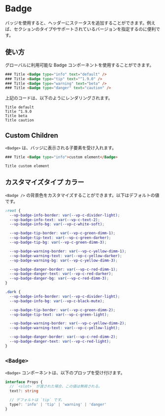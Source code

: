 # Badge

バッジを使用すると、ヘッダーにステータスを追加することができます。例えば、セクションのタイプやサポートされているバージョンを指定するのに便利です。

## 使い方

グローバルに利用可能な Badge コンポーネントを使用することができます。

```html
### Title <Badge type="info" text="default" />
### Title <Badge type="tip" text="^1.9.0" />
### Title <Badge type="warning" text="beta" />
### Title <Badge type="danger" text="caution" />
```

上記のコードは、以下のようにレンダリングされます。

```
Title default
Title ^1.9.0
Title beta
Title caution
```

## Custom Children

`<Badge>` は、バッジに表示される子要素を受け入れます。

```html
### Title <Badge type="info">custom element</Badge>
```

```
Title custom element
```

## カスタマイズタイプ カラー

`<Badge />` の背景色をカスタマイズすることができます。以下はデフォルトの値です。

```css
:root {
  --vp-badge-info-border: var(--vp-c-divider-light);
  --vp-badge-info-text: var(--vp-c-text-2);
  --vp-badge-info-bg: var(--vp-c-white-soft);

  --vp-badge-tip-border: var(--vp-c-green-dimm-1);
  --vp-badge-tip-text: var(--vp-c-green-darker);
  --vp-badge-tip-bg: var(--vp-c-green-dimm-3);

  --vp-badge-warning-border: var(--vp-c-yellow-dimm-1);
  --vp-badge-warning-text: var(--vp-c-yellow-darker);
  --vp-badge-warning-bg: var(--vp-c-yellow-dimm-3);

  --vp-badge-danger-border: var(--vp-c-red-dimm-1);
  --vp-badge-danger-text: var(--vp-c-red-darker);
  --vp-badge-danger-bg: var(--vp-c-red-dimm-3);
}

.dark {
  --vp-badge-info-border: var(--vp-c-divider-light);
  --vp-badge-info-bg: var(--vp-c-black-mute);

  --vp-badge-tip-border: var(--vp-c-green-dimm-2);
  --vp-badge-tip-text: var(--vp-c-green-light);

  --vp-badge-warning-border: var(--vp-c-yellow-dimm-2);
  --vp-badge-warning-text: var(--vp-c-yellow-light);

  --vp-badge-danger-border: var(--vp-c-red-dimm-2);
  --vp-badge-danger-text: var(--vp-c-red-light);
}
```

## `<Badge>`

`<Badge>` コンポーネントは、以下のプロップを受け付けます。

```ts
interface Props {
  // `<slot>` が渡された場合、この値は無視される。
  text?: string

  // デフォルトは `tip` です。
  type?: 'info' | 'tip' | 'warning' | 'danger'
}
```